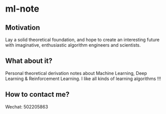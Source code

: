 # ml-note

## Motivation
Lay a solid theoretical foundation, and hope to create an interesting future with imaginative, enthusiastic algorithm engineers and scientists.

## What about it?
Personal theoretical derivation notes about Machine Learning, Deep Learning & Reinforcement Learning.
I like all kinds of learning algorithms !!!

## How to contact me?
Wechat: 502205863
